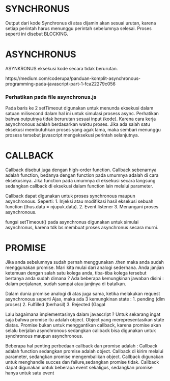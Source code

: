 <h1>SYNCHRONUS</h1>
<p>Output dari kode Synchronus di atas dijamin akan sesuai urutan, karena setiap perintah harus menunggu perintah sebelumnya selesai. Proses seperti ini disebut BLOCKING.</p>

<h1>ASYNCHRONUS</h1>
<p>ASYNKRONUS eksekusi kode secara tidak berurutan.</p>
<p>https://medium.com/coderupa/panduan-komplit-asynchronous-programming-pada-javascript-part-1-fca22279c056</p>

<h3>Perhatikan pada file asynchronus.js</h3>
<p>Pada baris ke 2 setTimeout digunakan untuk menunda eksekusi dalam satuan milisecond dalam hal ini untuk simulasi prosess async.
Perhatikan bahwa outputnya tidak berurutan sesuai input (kode). Karena cara kerja asynchronous adalah berdasarkan waktu proses. Jika ada salah satu eksekusi membutuhkan proses yang agak lama, maka sembari menunggu prosess tersebut javascript mengeksekusi perintah selanjutnya.</p>

<h1>CALLBACK</h1>
<p>Callback disebut juga dengan high-order function. Callback sebenarnya adalah function, bedanya dengan function pada umumnya adalah di cara eksekusinya. Jika function pada umumnya di eksekusi secara langsung sedangkan callback di eksekusi dalam function lain melalui parameter.</p>
<p>Callback dapat digunakan untuk proses synchronous maupun asynchronous. Seperti: 1. Injeksi atau modifikasi hasil eksekusi sebuah function (thus.data = njupuk.data). 2. Event listener 3. Menangani proses asynchronous.</p>
<p>fungsi setTimeout() pada asynchronus digunakan untuk simulai asynchronus, karena tdk bs membuat proses asynchronus secara murni.</p>

<h1>PROMISE</h1>
<p>
<p>Jika anda sebelumnya sudah pernah menggunakan .then maka anda sudah menggunakan promise. Mari kita mulai dari analogi sederhana. Anda janjian ketemuan dengan salah satu kolega anda, tiba-tiba kolega tersebut bertanya anda sudah dimana ? Ada beberapa kemungkinan jawaban disini : dalam perjalanan, sudah sampai atau janjinya di batalkan.</p>
<p>Dalam dunia promise analogi di atas juga sama, ketika melakukan request asynchronous seperti Ajax, maka ada 3 kemungkinan state : 1. pending (dlm proses) 2. Fulfilled (berhasil) 3. Rejected (Gagal</p>
<p>Lalu bagaimana implementasinya dalam javascript ? Untuk sekarang ingat saja bahwa promise itu adalah object. Object yang merepresentasikan state diatas. Promise bukan untuk menggantikan callback, karena promise akan selalu berjalan asynchronous sedangkan callback bisa digunakan untuk synchronous maupun asynchronous.</p>
<p>Beberapa hal penting perbedaan callback dan promise adalah :
Callback adalah function sedangkan promise adalah object. Callback di kirim melalui parameter, sedangkan promise mengembalikan object. Callback digunakan untuk menghandle succes dan failure,sedangkan promise tidak. Callback dapat digunakan untuk beberapa event sekaligus, sedangkan promise hanya untuk satu event</p>
<p></p>
<p></p>
<p></p>
<p></p>